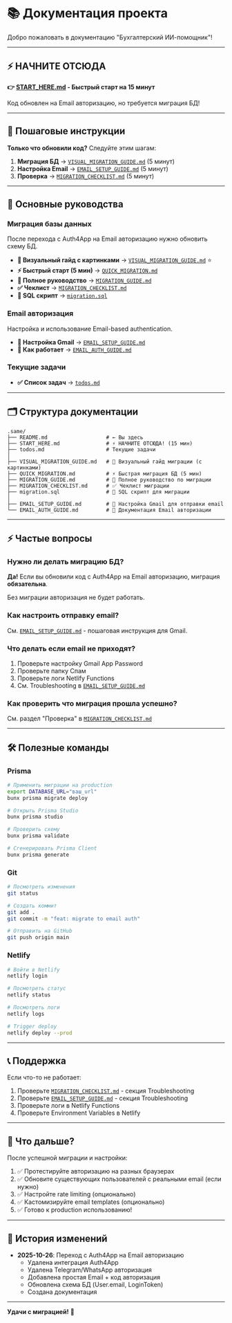 # 📚 Документация проекта

Добро пожаловать в документацию "Бухгалтерский ИИ-помощник"!

---

## ⚡ НАЧНИТЕ ОТСЮДА

**👉 [START_HERE.md](./START_HERE.md) - Быстрый старт на 15 минут**

Код обновлен на Email авторизацию, но требуется миграция БД!

---

## 🚀 Пошаговые инструкции

**Только что обновили код?** Следуйте этим шагам:

1. **Миграция БД** → [`VISUAL_MIGRATION_GUIDE.md`](./VISUAL_MIGRATION_GUIDE.md) (5 минут)
2. **Настройка Email** → [`EMAIL_SETUP_GUIDE.md`](./EMAIL_SETUP_GUIDE.md) (5 минут)
3. **Проверка** → [`MIGRATION_CHECKLIST.md`](./MIGRATION_CHECKLIST.md) (5 минут)

---

## 📖 Основные руководства

### Миграция базы данных

После перехода с Auth4App на Email авторизацию нужно обновить схему БД.

- **🎨 Визуальный гайд с картинками** → [`VISUAL_MIGRATION_GUIDE.md`](./VISUAL_MIGRATION_GUIDE.md) ⭐
- **⚡ Быстрый старт (5 мин)** → [`QUICK_MIGRATION.md`](./QUICK_MIGRATION.md)
- **📖 Полное руководство** → [`MIGRATION_GUIDE.md`](./MIGRATION_GUIDE.md)
- **✅ Чеклист** → [`MIGRATION_CHECKLIST.md`](./MIGRATION_CHECKLIST.md)
- **📝 SQL скрипт** → [`migration.sql`](./migration.sql)

### Email авторизация

Настройка и использование Email-based authentication.

- **📧 Настройка Gmail** → [`EMAIL_SETUP_GUIDE.md`](./EMAIL_SETUP_GUIDE.md)
- **🔐 Как работает** → [`EMAIL_AUTH_GUIDE.md`](./EMAIL_AUTH_GUIDE.md)

### Текущие задачи

- **✅ Список задач** → [`todos.md`](./todos.md)

---

## 🗂️ Структура документации

```
.same/
├── README.md                   # ← Вы здесь
├── START_HERE.md               # ⚡ НАЧНИТЕ ОТСЮДА! (15 мин)
├── todos.md                    # Текущие задачи
│
├── VISUAL_MIGRATION_GUIDE.md   # 🎨 Визуальный гайд миграции (с картинками)
├── QUICK_MIGRATION.md          # ⚡ Быстрая миграция БД (5 мин)
├── MIGRATION_GUIDE.md          # 📖 Полное руководство по миграции
├── MIGRATION_CHECKLIST.md      # ✅ Чеклист миграции
├── migration.sql               # 📝 SQL скрипт для миграции
│
├── EMAIL_SETUP_GUIDE.md        # 📧 Настройка Gmail для отправки email
└── EMAIL_AUTH_GUIDE.md         # 🔐 Документация Email авторизации
```

---

## ⚡ Частые вопросы

### Нужно ли делать миграцию БД?

**Да!** Если вы обновили код с Auth4App на Email авторизацию, миграция **обязательна**.

Без миграции авторизация не будет работать.

### Как настроить отправку email?

См. [`EMAIL_SETUP_GUIDE.md`](./EMAIL_SETUP_GUIDE.md) - пошаговая инструкция для Gmail.

### Что делать если email не приходят?

1. Проверьте настройку Gmail App Password
2. Проверьте папку Спам
3. Проверьте логи Netlify Functions
4. См. Troubleshooting в [`EMAIL_SETUP_GUIDE.md`](./EMAIL_SETUP_GUIDE.md)

### Как проверить что миграция прошла успешно?

См. раздел "Проверка" в [`MIGRATION_CHECKLIST.md`](./MIGRATION_CHECKLIST.md)

---

## 🛠️ Полезные команды

### Prisma

```bash
# Применить миграции на production
export DATABASE_URL="ваш_url"
bunx prisma migrate deploy

# Открыть Prisma Studio
bunx prisma studio

# Проверить схему
bunx prisma validate

# Сгенерировать Prisma Client
bunx prisma generate
```

### Git

```bash
# Посмотреть изменения
git status

# Создать коммит
git add .
git commit -m "feat: migrate to email auth"

# Отправить на GitHub
git push origin main
```

### Netlify

```bash
# Войти в Netlify
netlify login

# Посмотреть статус
netlify status

# Посмотреть логи
netlify logs

# Trigger deploy
netlify deploy --prod
```

---

## 📞 Поддержка

Если что-то не работает:

1. Проверьте [`MIGRATION_CHECKLIST.md`](./MIGRATION_CHECKLIST.md) - секция Troubleshooting
2. Проверьте [`EMAIL_SETUP_GUIDE.md`](./EMAIL_SETUP_GUIDE.md) - секция Troubleshooting
3. Проверьте логи в Netlify Functions
4. Проверьте Environment Variables в Netlify

---

## 🎯 Что дальше?

После успешной миграции и настройки:

1. ✅ Протестируйте авторизацию на разных браузерах
2. ✅ Обновите существующих пользователей с реальными email (если нужно)
3. ✅ Настройте rate limiting (опционально)
4. ✅ Кастомизируйте email templates (опционально)
5. ✅ Готово к production использованию!

---

## 📝 История изменений

- **2025-10-26**: Переход с Auth4App на Email авторизацию
  - Удалена интеграция Auth4App
  - Удалена Telegram/WhatsApp авторизация
  - Добавлена простая Email + код авторизация
  - Обновлена схема БД (User.email, LoginToken)
  - Создана документация

---

**Удачи с миграцией!** 🚀

